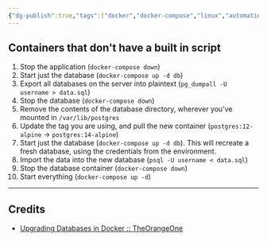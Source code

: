 ```yaml
---
{"dg-publish":true,"tags":["docker","docker-compose","linux","automation","backup"],"permalink":"/developer/Docker🐳/Update Database Containers and Others Reliably/","dgPassFrontmatter":true}
---
```


## Containers that don't have a built in script
1. Stop the application (`docker-compose down`)
2. Start just the database (`docker-compose up -d db`)
3. Export all databases on the server into plaintext (`pg_dumpall -U username > data.sql`)
4. Stop the database (`docker-compose down`)
5. Remove the contents of the database directory, wherever you’ve mounted in `/var/lib/postgres`
6. Update the tag you are using, and pull the new container (`postgres:12-alpine` → `postgres:14-alpine`)
7. Start just the database (`docker-compose up -d db`). This will recreate a fresh database, using the credentials from the environment.
8. Import the data into the new database (`psql -U username < data.sql`)
9. Stop the database container (`docker-compose down`)
10. Start everything (`docker-compose up -d`)

---
## Credits
- [Upgrading Databases in Docker :: TheOrangeOne](https://theorangeone.net/posts/upgrading-docker-databases/)